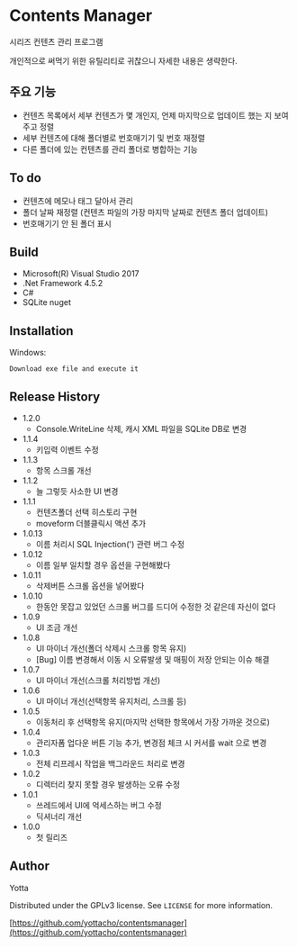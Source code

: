 ﻿# Contents Manager

시리즈 컨텐츠 관리 프로그램

개인적으로 써먹기 위한 유틸리티로 귀찮으니 자세한 내용은 생략한다.

## 주요 기능

* 컨텐츠 목록에서 세부 컨텐츠가 몇 개인지, 언제 마지막으로 업데이트 했는 지 보여주고 정렬
* 세부 컨텐츠에 대해 폴더별로 번호매기기 및 번호 재정렬
* 다른 폴더에 있는 컨텐츠를 관리 폴더로 병합하는 기능

## To do

* 컨텐츠에 메모나 태그 달아서 관리
* 폴더 날짜 재정렬 (컨텐츠 파일의 가장 마지막 날짜로 컨텐츠 폴더 업데이트)
* 번호매기기 안 된 폴더 표시

## Build

* Microsoft(R) Visual Studio 2017
* .Net Framework 4.5.2
* C#
* SQLite nuget

## Installation

Windows:

```
Download exe file and execute it
```

## Release History

* 1.2.0
    * Console.WriteLine 삭제, 캐시 XML 파일을 SQLite DB로 변경
* 1.1.4
    * 키입력 이벤트 수정
* 1.1.3
    * 항목 스크롤 개선
* 1.1.2
    * 늘 그렇듯 사소한 UI 변경
* 1.1.1
    * 컨텐츠폴더 선택 히스토리 구현
    * moveform 더블클릭시 액션 추가
* 1.0.13
    * 이름 처리시 SQL Injection(') 관련 버그 수정
* 1.0.12
    * 이름 일부 일치할 경우 옵션을 구현해봤다
* 1.0.11
    * 삭제버튼 스크롤 옵션을 넣어봤다
* 1.0.10
    * 한동안 못잡고 있었던 스크롤 버그를 드디어 수정한 것 같은데 자신이 없다
* 1.0.9
    * UI 조금 개선
* 1.0.8
    * UI 마이너 개선(폴더 삭제시 스크롤 항목 유지)
    * [Bug] 이름 변경해서 이동 시 오류발생 및 매핑이 저장 안되는 이슈 해결
* 1.0.7
    * UI 마이너 개선(스크롤 처리방법 개선)
* 1.0.6
    * UI 마이너 개선(선택항목 유지처리, 스크롤 등)
* 1.0.5
    * 이동처리 후 선택항목 유지(마지막 선택한 항목에서 가장 가까운 것으로)
* 1.0.4
    * 관리자폼 업다운 버튼 기능 추가, 변경점 체크 시 커서를 wait 으로 변경
* 1.0.3
    * 전체 리프레시 작업을 백그라운드 처리로 변경
* 1.0.2
    * 디렉터리 찾지 못할 경우 발생하는 오류 수정
* 1.0.1
    * 쓰레드에서 UI에 억세스하는 버그 수정
    * 딕셔너리 개선
* 1.0.0
    * 첫 릴리즈

## Author

Yotta

Distributed under the GPLv3 license. See ``LICENSE`` for more information.

[https://github.com/yottacho/contentsmanager](https://github.com/yottacho/contentsmanager)


